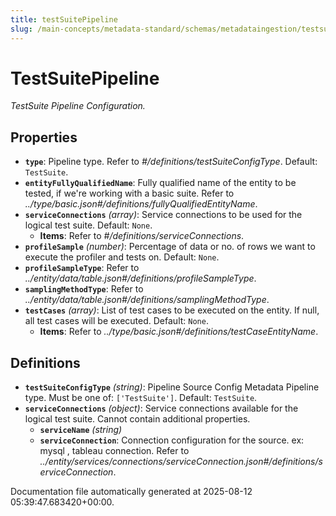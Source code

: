 ```yaml
---
title: testSuitePipeline
slug: /main-concepts/metadata-standard/schemas/metadataingestion/testsuitepipeline
---
```


# TestSuitePipeline

*TestSuite Pipeline Configuration.*

## Properties

- **`type`**: Pipeline type. Refer to *#/definitions/testSuiteConfigType*. Default: `TestSuite`.
- **`entityFullyQualifiedName`**: Fully qualified name of the entity to be tested, if we're working with a basic suite. Refer to *../type/basic.json#/definitions/fullyQualifiedEntityName*.
- **`serviceConnections`** *(array)*: Service connections to be used for the logical test suite. Default: `None`.
  - **Items**: Refer to *#/definitions/serviceConnections*.
- **`profileSample`** *(number)*: Percentage of data or no. of rows we want to execute the profiler and tests on. Default: `None`.
- **`profileSampleType`**: Refer to *../entity/data/table.json#/definitions/profileSampleType*.
- **`samplingMethodType`**: Refer to *../entity/data/table.json#/definitions/samplingMethodType*.
- **`testCases`** *(array)*: List of test cases to be executed on the entity. If null, all test cases will be executed. Default: `None`.
  - **Items**: Refer to *../type/basic.json#/definitions/testCaseEntityName*.
## Definitions

- **`testSuiteConfigType`** *(string)*: Pipeline Source Config Metadata Pipeline type. Must be one of: `['TestSuite']`. Default: `TestSuite`.
- **`serviceConnections`** *(object)*: Service connections available for the logical test suite. Cannot contain additional properties.
  - **`serviceName`** *(string)*
  - **`serviceConnection`**: Connection configuration for the source. ex: mysql , tableau connection. Refer to *../entity/services/connections/serviceConnection.json#/definitions/serviceConnection*.


Documentation file automatically generated at 2025-08-12 05:39:47.683420+00:00.
